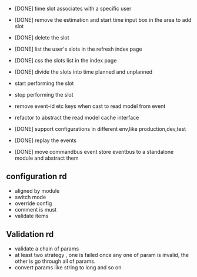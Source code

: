  
* [DONE] time slot associates with a specific user
* [DONE] remove the estimation and start time input box in the area to add slot
* [DONE] delete the slot
* [DONE] list the user's slots in the refresh index page
* [DONE] css the slots list in the index page
* [DONE] divide the slots into time planned and unplanned
* start performing the slot
* stop performing the slot
* remove event-id etc keys when cast to read model from event
* refactor to abstract the read model cache interface
* [DONE] support configurations in different env,like production,dev,test

* [DONE] replay the events
* [DONE] move commandbus event store eventbus to a standalone module and abstract them


configuration rd
---
* aligned by module
* switch mode
* override config
* comment is must
* validate items


Validation rd
---

* validate a chain of params
* at least two strategy , one is failed once any one of param is invalid, the other is go through all of params.
* convert params like string to long and so on
